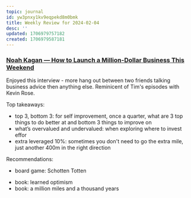 ```yaml
---
topic: journal
id: yw3pnxy1kv9eqpekd8m0bmk
title: Weekly Review for 2024-02-04
desc: ''
updated: 1706979757182
created: 1706979587181
---
```


### [Noah Kagan — How to Launch a Million-Dollar Business This Weekend](https://tim.blog/2024/01/23/noah-kagan-million-dollar-weekend/)

Enjoyed this interview - more hang out between two friends talking business advice then anything else. Reminicent of Tim's episodes with Kevin Rose. 

Top takeaways:
* top 3, bottom 3: for self improvement, once a quarter, what are 3 top things to do better at and bottom 3 things to improve on
* what’s overvalued and undervalued: when exploring where to invest effor
* extra leveraged 10%: sometimes you don't need to go the extra mile, just another 400m in the right direction

Recommendations: 
- board game: Schotten Totten 
* book: learned optimism 
* book: a million miles and a thousand years
